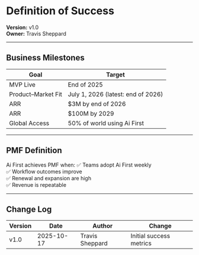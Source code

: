 # Definition of Success

**Version:** v1.0  
**Owner:** Travis Sheppard  

---

## Business Milestones
| Goal | Target |
|------|--------|
| MVP Live | End of 2025 |
| Product–Market Fit | July 1, 2026 (latest: end of 2026) |
| ARR | $3M by end of 2026 |
| ARR | $100M by 2029 |
| Global Access | 50% of world using Ai First |

---

## PMF Definition
Ai First achieves PMF when:
✅ Teams adopt Ai First weekly  
✅ Workflow outcomes improve  
✅ Renewal and expansion are high  
✅ Revenue is repeatable  

---

## Change Log
| Version | Date | Author | Change |
|---------|------|--------|--------|
| v1.0 | 2025-10-17 | Travis Sheppard | Initial success metrics |

